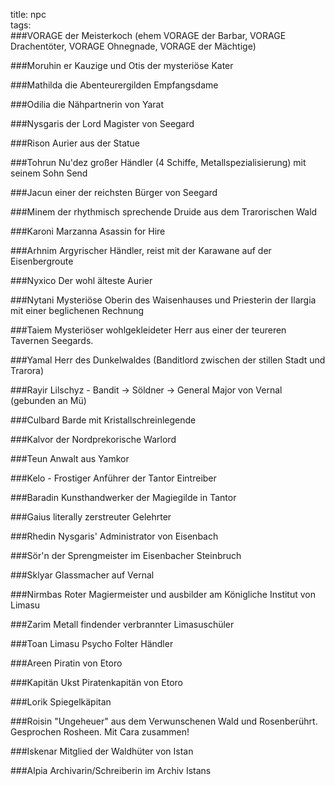 title: npc  
tags:   
###VORAGEder Meisterkoch (ehem VORAGE der Barbar, VORAGE Drachentöter, VORAGE Ohnegnade, VORAGE der Mächtige)###Moruhiner Kauzige und Otis der mysteriöse Kater  ###Mathilda die AbenteurergildenEmpfangsdame  ###Odilia die Nähpartnerin von Yarat  ###Nysgaris der LordMagister von Seegard  ###Rison Aurier aus der Statue  ###Tohrun Nu'dez großer Händler (4 Schiffe, Metallspezialisierung) mit seinem Sohn Send  ###Jacun einer der reichsten Bürger von Seegard  ###Minem der rhythmisch sprechende Druide aus dem Trarorischen Wald  ###Karoni Marzanna Asassin for Hire  ###Arhnim Argyrischer Händler, reist mit der Karawane auf der Eisenbergroute  ###Nyxico Der wohl älteste Aurier  ###Nytani Mysteriöse Oberin des Waisenhauses und Priesterin der Ilargia mit einer beglichenen Rechnung###Taiem Mysteriöser wohlgekleideter Herr aus einer der teureren Tavernen Seegards.###Yamal Herr des Dunkelwaldes (Banditlord zwischen der stillen Stadt und Trarora)###Rayir Lilschyz - Bandit -> Söldner -> GeneralMajor von Vernal (gebunden an Mü)###Culbard Barde mit Kristallschreinlegende###Kalvor der Nordprekorische Warlord###Teun Anwalt aus Yamkor###Kelo - Frostiger Anführer der TantorEintreiber###Baradin Kunsthandwerker der Magiegilde in Tantor###Gaius literally zerstreuter Gelehrter###Rhedin Nysgaris' Administrator von Eisenbach###Sör'n der Sprengmeister im Eisenbacher Steinbruch###Sklyar Glassmacher auf Vernal###Nirmbas Roter Magiermeister und ausbilder am Königliche Institut von Limasu###Zarim Metall findender verbrannter Limasuschüler###Toan Limasu Psycho Folter Händler###Areen Piratin von Etoro###Kapitän Ukst Piratenkapitän von Etoro###Lorik Spiegelkäpitan###Roisin "Ungeheuer" aus dem Verwunschenen Wald und Rosenberührt. Gesprochen Rosheen. Mit Cara zusammen!###IskenarMitglied der Waldhüter von Istan###AlpiaArchivarin/Schreiberin im Archiv Istans